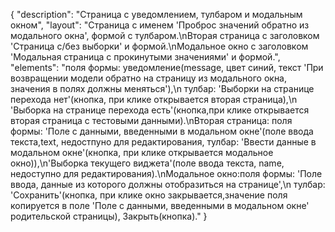 {
"description": "Страница с уведомлением, тулбаром и модальным окном",
"layout": "Страница с именем 'Проброс значений обратно из модального окна', формой с тулбаром.\nВторая страница с заголовком 'Страница с/без выборки' и формой.\nМодальное окно с заголовком 'Модальная страница с прокинутыми значениями' и формой.",
"elements": "поля формы: уведомление(message, цвет синий, текст 'При возвращении модели обратно на страницу из модального окна, значения в полях должны меняться'),\n тулбар: 'Выборки на странице перехода нет'(кнопка, при клике открывается вторая страница),\n 'Выборка на странице перехода есть'(кнопка,при клике открывается вторая страница с тестовыми данными).\nВторая страница: поля формы: 'Поле с данными, введенными в модальном окне'(поле ввода текста,text, недостпуно для редактирования, тулбар: 'Ввести данные в модальном окне'(кнопка, при клике открывается модальное окно)),\n'Выборка текущего виджета'(поле ввода текста, name, недоступно для редактирования).\nМодальное окно:поля формы: 'Поле ввода, данные из которого должны отобразиться на странице',\n тулбар: 'Сохранить'(кнопка, при клике окно закрывается,значение поля копируется в поле 'Поле с данными, введенными в модальном окне' родительской страницы), Закрыть(кнопка)."
}